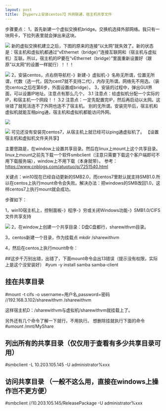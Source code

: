 ```yaml
---
layout: post
title: 【hyperv上安装centos7】外网联通，宿主机共享文件
---
```



步骤要点：
1，首先新建一个虚拟交换机bridge。交换机选择外部网络。我只有一块网卡，下拉列表里就会弹出来这块。

![](https://upload-images.jianshu.io/upload_images/18287449-83cb254ecda86f50.png?imageMogr2/auto-orient/strip%7CimageView2/2/w/1240)
新的虚拟交换机建立之后，下图的原来的连接“以太网”就失效了。新的状态是：宿主机和虚拟机都通过“vEthernet（bridge）”连接互联网和（宿主机与虚拟机）互联。所以，宿主机的IP要在“vEthernet（bridge）”里面重新设置好（跟原”以太网“的设置一样就行）！！！

![](https://upload-images.jianshu.io/upload_images/18287449-38c49b2597641937.png?imageMogr2/auto-orient/strip%7CimageView2/2/w/1240)
2，安装centos，点右侧导航栏-》新建-》虚拟机-》名称无所谓，位置无所谓，代数（选一代，因为cent7就不支持二代），内存无所谓。网络先不用选。（装完centos之后在第6步，外面设置成bridge）。
3，安装的过程中，弹出GUI界面，可以设置IP地址。注意点有那么几个，
3.1 注意点：给虚拟机分配一个实际的IP，和宿主机一个网段！！
3.2 注意点：一定先配置完IP，然后再启动以太网。这块错了就死活连不了外网也连不了宿主机。
别的无所谓。安装完毕后，宿主机和虚拟机就能互相ping通，宿主机和虚拟机都能访问外网。

![](https://upload-images.jianshu.io/upload_images/18287449-d909a95f0b6e4ae2.png?imageMogr2/auto-orient/strip%7CimageView2/2/w/1240)

![](https://upload-images.jianshu.io/upload_images/18287449-d0bc50bffcf10814.png?imageMogr2/auto-orient/strip%7CimageView2/2/w/1240)
可见还没有安装完centos7，从宿主机上就已经可以ping通虚拟机了。
【设置宿主机和虚拟机文件夹共享】

主要思路是，在window上设置共享目录。然后在linux上mount上这个共享目录。linux上mount之前先下载一个软件smbclient（注意只需要下载这个客户端即可不用下载服务端），window上不用下载（本身就带）。
参考：https://www.cnblogs.com/atuotuo/p/7251540.html

关键点：win10现在已经自动更新的SMB2.0，而centos7里默认就支持SMB1.0.所以在centos上执行mount命令会失败。解决办法：把windows的SMB改回1.0，这样centos7上执行mount就会成功。

步骤如下：

1，win10宿主机上，控制面板-》程序-》穷或关闭Windows功能-》SMB1.0/CIFS文件共享支持

![](https://upload-images.jianshu.io/upload_images/18287449-c2833b2bc1f0cbac.png?imageMogr2/auto-orient/strip%7CimageView2/2/w/1240)
2，在window上创建一个共享目录：D盘C盘都行，sharewithvm目录。

3，centos新建一个目录，作为挂载点 mkdir /sharewithvm

4，然后在centos上执行mount命令：

##这步千万别出错，出错了，下面mount命令会出13错误（提示没有权限，实际上是这个没安装好）
#yum -y install samba samba-client

## 挂在共享目录

#mount -t cifs -o username=用户名,password=密码 //192.168.3.102/sharewithvm /sharewithvm

这样宿主机D：/sharewithvm与虚拟机/sharewithvm就挂载上了。

另外还有几个命令了解一下就行，不用执行。
想删除挂就执行下面的命令
#umount /mnt/MyShare

## 列出所有的共享目录（仅仅用于查看有多少共享目录可用）
#smbclient -L 10.203.105.145 -U administrator%xxx

## 访问共享目录 （一般不这么用，直接在windows上操作岂不更方便）
#smbclient //10.203.105.145/ReleasePackage -U administrator%xxx